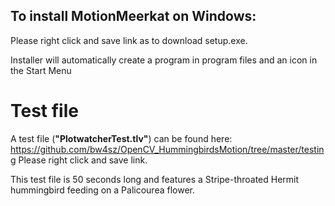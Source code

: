 To install MotionMeerkat on Windows:
-------------------------
Please right click and save link as to download setup.exe. 

Installer will automatically create a program in program files and an icon in the Start Menu


Test file
===

A test file (**"PlotwatcherTest.tlv"**) can be found here: https://github.com/bw4sz/OpenCV_HummingbirdsMotion/tree/master/testing
Please right click and save link.

This test file is 50 seconds long and features a Stripe-throated Hermit hummingbird feeding on a Palicourea flower.
